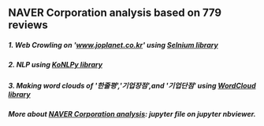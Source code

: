 **NAVER Corporation** analysis based on 779 reviews 
---------------------------------------------------

##### 1. Web Crowling on 'www.joplanet.co.kr' using [Selnium library](https://selenium-python.readthedocs.io/)
##### 2. NLP using [KoNLPy library](https://konlpy-ko.readthedocs.io/ko/v0.4.3/)
##### 3. Making word clouds of '한줄평','기업장점',and '기업단점' using [WordCloud library](https://amueller.github.io/word_cloud/)

##### More about [NAVER Corporation analysis](https://nbviewer.jupyter.org/gist/haeunello/1f01d17157c7e7e71a1c58cdf351ac50): jupyter file on jupyter nbviewer. 
